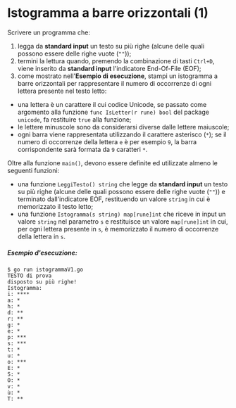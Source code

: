 # Istogramma a barre orizzontali (1)

Scrivere un programma che: 
1. legga da **standard input** un testo su più righe (alcune delle quali possono essere delle righe vuote (`""`));
2. termini la lettura quando, premendo la combinazione di tasti `Ctrl+D`, viene inserito da **standard input** l'indicatore End-Of-File (EOF);
3. come mostrato nell'**Esempio di esecuzione**, stampi un istogramma a barre orizzontali per rappresentare il numero di occorrenze di ogni lettera presente nel testo letto:
* una lettera è un carattere il cui codice Unicode, se passato come argomento alla funzione `func IsLetter(r rune) bool` del package `unicode`, fa restituire `true` alla funzione;
* le lettere minuscole sono da considerarsi diverse dalle lettere maiuscole; 
* ogni barra viene rappresentata utilizzando il carattere asterisco (`*`); se il numero di occorrenze della lettera `e` è per esempio `9`, la barra corrispondente sarà formata da `9` caratteri `*`.    

Oltre alla funzione `main()`, devono essere definite ed utilizzate almeno le seguenti funzioni:
* una funzione `LeggiTesto() string` che legge da **standard input** un testo su più righe (alcune delle quali possono essere delle righe vuote (`""`)) e terminato dall'indicatore EOF, restituendo un valore `string` in cui è memorizzato il testo letto;
* una funzione `Istogramma(s string) map[rune]int`  che riceve in input un valore `string` nel parametro `s` e restituisce un valore `map[rune]int` in cui, per ogni lettera presente in `s`, è memorizzato il numero di occorrenze della lettera in `s`.

##### Esempio d'esecuzione:

```text
$ go run istogrammaV1.go
TESTO di prova
disposto su più righe!
Istogramma:
i: ****
a: *
h: *
d: **
r: **
g: *
e: *
p: ***
s: ***
t: *
u: *
o: ***
E: *
S: *
O: *
v: *
ù: *
T: **
```